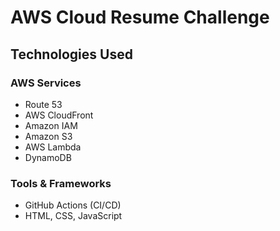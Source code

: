 ﻿# AWS Cloud Resume Challenge

## Technologies Used

### AWS Services

- Route 53
- AWS CloudFront
- Amazon IAM
- Amazon S3
- AWS Lambda
- DynamoDB

### Tools & Frameworks

- GitHub Actions (CI/CD)
- HTML, CSS, JavaScript
